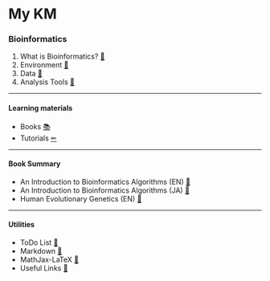 # My KM

### Bioinformatics

1. What is Bioinformatics? [📄](./Notes/Bioinformatics/01%20Bioinformatics.md)
2. Environment [📄](02%20Environment.md)
3. Data [📄](03%20Data.md)
4. Analysis Tools [📄](04%20Analysis%20Tools.md)

---
#### Learning materials
- Books [📚](Ref%20Bioinformatics%20Books.md)
- Tutorials [✏](Ref%20Bioinformatics%20Tutorials.md)


---
#### Book Summary
- An Introduction to Bioinformatics Algorithms (EN) [📘](An%20Introduction%20to%20Bioinformatics%20Algorithms%20(EN).md)
- An Introduction to Bioinformatics Algorithms (JA) [📗](An%20Introduction%20to%20Bioinformatics%20Algorithms%20(JA).md)
- Human Evolutionary Genetics (EN) [📘](Human%20Evolutionary%20Genetics%20(EN).md)


---
#### Utilities

- ToDo List [📄](Utilities/ToDO%20List.md)
- Markdown [📄](Utilities/Markdown.md)
- MathJax-LaTeX [📄](Utilities/MathJax-LaTeX.md)
- Useful Links [📄](Utilities/Useful%20Links.md)
